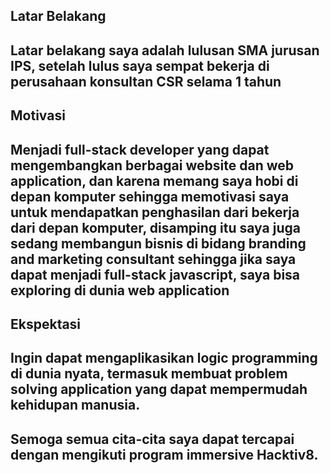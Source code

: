 [//]: # (Ceritakan sedikit tentang latar belakangmu seperti pendidikan terakhir atau pekerjaan sebelumnya)
## Latar Belakang
## Latar belakang saya adalah lulusan SMA jurusan IPS, setelah lulus saya sempat bekerja di perusahaan konsultan CSR selama 1 tahun

[//]: # (Motivasi apa yang mendorongmu untuk ikut program coding bootcamp di Hacktiv8?)
## Motivasi
## Menjadi full-stack developer yang dapat mengembangkan berbagai website dan web application, dan karena memang saya hobi di depan komputer sehingga memotivasi saya untuk mendapatkan penghasilan dari bekerja dari depan komputer, disamping itu saya juga sedang membangun bisnis di bidang branding and marketing consultant sehingga jika saya dapat menjadi full-stack javascript, saya bisa exploring di dunia web application

[//]: # (Beri tahu kami, apa yang ingin kamu dapatkan di Hacktiv8 dan apa yang ingin kamu capai setelah lulus dari sini?)
## Ekspektasi
## Ingin dapat mengaplikasikan logic programming di dunia nyata, termasuk membuat problem solving application yang dapat mempermudah kehidupan manusia.

[//]: # (Apakah ada hal lain yang ingin disampaikan? Bila ada, kamu bebas untuk menuliskannya)
## Semoga semua cita-cita saya dapat tercapai dengan mengikuti program immersive Hacktiv8.
